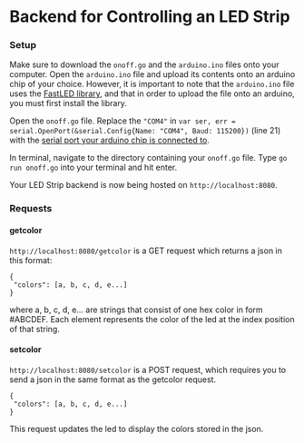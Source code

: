 # Backend for Controlling an LED Strip

### Setup

Make sure to download the `onoff.go` and the `arduino.ino` files onto your computer. Open the `arduino.ino` file and upload its contents onto an arduino chip of your choice. However, it is important to note that the `arduino.ino` file uses the [FastLED library](https://github.com/FastLED/FastLED/wiki/Overview), and that in order to upload the file onto an arduino, you must first install the library.

Open the `onoff.go` file. Replace the `"COM4"` in `var ser, err = serial.OpenPort(&serial.Config{Name: "COM4", Baud: 115200})` (line 21) with the [serial port your arduino chip is connected to](https://www.swarthmore.edu/NatSci/echeeve1/Class/E02/Lab02/PortID.html#:~:0to.).

In terminal, navigate to the directory containing your `onoff.go` file. Type `go run onoff.go` into your terminal and hit enter.

Your LED Strip backend is now being hosted on `http://localhost:8080`.


### Requests
#### getcolor

`http://localhost:8080/getcolor` is a GET request which returns a json in this format:
```
{
 "colors": [a, b, c, d, e...]
}
```
where a, b, c, d, e... are strings that consist of one hex color in form #ABCDEF. Each element represents the color of the led at the index position of that string.

#### setcolor
`http://localhost:8080/setcolor` is a POST request, which requires you to send a json in the same format as the getcolor request.
```
{
 "colors": [a, b, c, d, e...]
}
```
This request updates the led to display the colors stored in the json.
